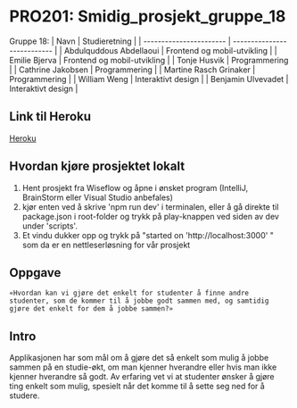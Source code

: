 # PRO201: Smidig_prosjekt_gruppe_18
Gruppe 18: 
| Navn                    | Studieretning               |
| ----------------------- | --------------------------- |
| Abdulquddous Abdellaoui | Frontend og mobil-utvikling |
| Emilie Bjerva           | Frontend og mobil-utvikling |
| Tonje Husvik            | Programmering               |
| Cathrine Jakobsen       | Programmering               |
| Martine Rasch Grinaker  | Programmering               |
| William Weng            | Interaktivt design          |
| Benjamin Ulvevadet      | Interaktivt design          |

## Link til Heroku
[Heroku](https://atcampus-studybuddy.herokuapp.com/)

## Hvordan kjøre prosjektet lokalt
1. Hent prosjekt fra Wiseflow og åpne i ønsket program (IntelliJ, BrainStorm eller Visual Studio anbefales)
2. kjør enten ved å skrive 'npm run dev' i terminalen, eller å gå direkte til package.json i root-folder og trykk på play-knappen ved siden av dev under 'scripts'.
3. Et vindu dukker opp og trykk på "started on 'http://localhost:3000' " som da er en nettleserløsning for vår prosjekt

## Oppgave
```
«Hvordan kan vi gjøre det enkelt for studenter å finne andre studenter, som de kommer til å jobbe godt sammen med, og samtidig gjøre det enkelt for dem å jobbe sammen?»
```

## Intro
Applikasjonen har som mål om å gjøre det så enkelt som mulig å jobbe sammen på en studie-økt, om man kjenner hverandre eller hvis man ikke kjenner hverandre så godt. Av erfaring vet vi at studenter ønsker å gjøre ting enkelt som mulig, spesielt når det komme til å sette seg ned for å studere.

